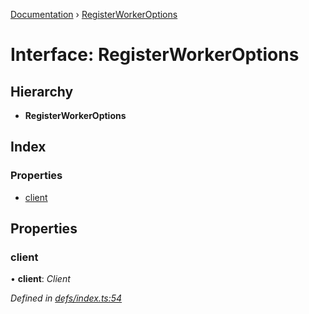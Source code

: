 [Documentation](../README.md) › [RegisterWorkerOptions](registerworkeroptions.md)

# Interface: RegisterWorkerOptions

## Hierarchy

* **RegisterWorkerOptions**

## Index

### Properties

* [client](registerworkeroptions.md#client)

## Properties

###  client

• **client**: *Client*

*Defined in [defs/index.ts:54](https://github.com/badbatch/graphql-box/blob/5221a9e/packages/worker-client/src/defs/index.ts#L54)*
